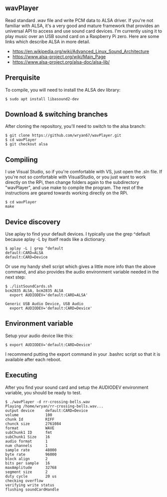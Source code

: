wavPlayer
---------
Read standard .wav file and write PCM data to ALSA driver.  If you're not familiar with ALSA, it's a very good and mature framework that provides an universal API to access and use sound card devices.  I'm currently using it to play music over an USB sound card on a Raspberry Pi zero.  Here are some links which describe ALSA in more detail. 

* https://en.wikipedia.org/wiki/Advanced_Linux_Sound_Architecture
* https://www.alsa-project.org/wiki/Main_Page
* https://www.alsa-project.org/alsa-doc/alsa-lib/

## Prerquisite

To compile, you will need to install the ALSA dev library:

    $ sudo apt install libasound2-dev
    
## Download & switching branches
After cloning the repository, you'll need to switch to the alsa branch:

    $ git clone https://github.com/wryan67/wavPlayer.git
    $ cd wavPlayer
    $ git checkout alsa
    
## Compiling
I use Visual Studio, so if you're comfortable with VS, just open the .sln file.   If you're not so confortable with VisualStudio, or you just want to work directly on the RPi, then change folders again to the subdirectory "wavPlayer", and use make to compile the program.  The rest of the instructions are geared towards working directly on the RPi. 

    $ cd wavPlayer
    make


## Device discovery
Use aplay to find your default devices.  I typically use the grep ^default because aplay -L by itself reads like a dictionary. 

    $ aplay -L | grep ^default
    default:CARD=ALSA
    default:CARD=Device

Or use my handy shell script which gives a little more info than the above command, and also provides the audio environment variable needed in the next step:

    $ ./listSoundCards.sh
    bcm2835 ALSA, bcm2835 ALSA
      export AUDIODEV='default:CARD=ALSA'

    Generic USB Audio Device, USB Audio
      export AUDIODEV='default:CARD=Device'


## Environment variable

Setup your audio device like this:

    $ export AUDIODEV='default:CARD=Device'

I recommend putting the export command in your .bashrc script so that it is available after each reboot.

## Executing
After you find your sound card and setup the AUDIODEV environment variable, you should be ready to test.

    $ ./wavPlayer -d rr-crossing-bells.wav
    Playing /home/wryan/rr-crossing-bells.wav...
    output device     default:CARD=Device
    volume            100
    chunk Id          RIFF
    chunck size       2761084
    format            WAVE
    subChunk1 ID      fmt
    subChunk1 Size    16
    audio format      1
    num channels      1
    sample rate       48000
    byte rate         96000
    block align       2
    bits per sample   16
    maxAmplitude      32768
    segment size      2
    duty cycle        20 us
    checking overflow
    verifying write status
    flushing soundCardHandle

